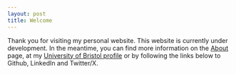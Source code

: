 ```yaml
---
layout: post
title: Welcome
---
```


Thank you for visiting my personal website. This website is currently under development. In the meantime, you can find more information on the [About](https://www.raarmstrong.com/about) page, at my [University of Bristol profile](https://research-information.bris.ac.uk/en/persons/richard-armstrong) or by following the links below to Github, LinkedIn and Twitter/X.
